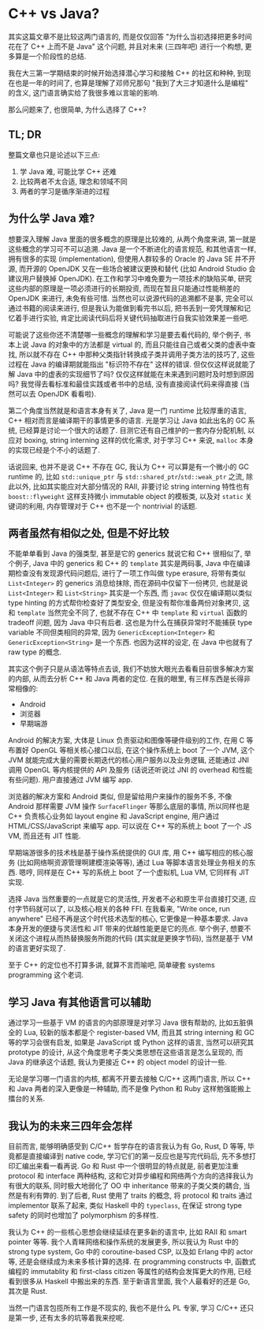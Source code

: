 # C++ vs Java?

其实这篇文章不是比较这两门语言的, 而是仅仅回答 "为什么当初选择把更多时间花在了
C++ 上而不是 Java" 这个问题, 并且对未来 (三四年吧) 进行一个构想,
更多算是一个阶段性的总结.

我在大三第一学期结束的时候开始选择潜心学习和接触 C++ 的社区和种种,
到现在也是一年的时间了, 也算是理解了邓师兄那句 "我到了大三才知道什么是编程"
的含义, 这门语言确实给了我很多难以言喻的影响.

那么问题来了, 也很简单, 为什么选择了 C++?

## TL; DR

整篇文章也只是论述以下三点:

1. 学 Java 难, 可能比学 C++ 还难
2. 比较两者不太合适, 理念和领域不同
3. 两者的学习是循序渐进的过程

## 为什么学 Java 难?

想要深入理解 Java 里面的很多概念的原理是比较难的, 从两个角度来讲,
第一就是这些概念的学习可不可以追溯.  Java 是一个不断进化的语言规范,
和其他语言一样, 拥有很多的实现 (implementation), 但使用人群较多的 Oracle 的 Java
SE 并不开源, 而开源的 OpenJDK 又在一些场合被建议更换和替代 (比如 Android Studio
会建议用户替换掉 OpenJDK).  在工作和学习中难免要为一项技术的缺陷买单,
研究这些内部的原理是一项必须进行的长期投资, 而现在暂且只能通过性能稍差的 OpenJDK
来进行, 未免有些可惜.  当然也可以说源代码的追溯都不是事,
完全可以通过书籍的阅读来进行, 但是我认为能做到看完书以后,
把书丢到一旁凭理解和记忆着手进行实验,
肯定比阅读代码后将关键代码抽取进行自我实验效果差一些吧.

可能说了这些你还不清楚哪一些概念的理解和学习是要去看代码的, 举个例子, 书本上说
Java 的对象中的方法都是 virtual 的, 而且只能往自己或者父类的虚表中查找,
所以就不存在 C++ 中那种父类指针转换成子类并调用子类方法的技巧了, 这些过程在 Java
的编译期就能指出 "标识符不存在" 这样的错误.  但仅仅这样说就能了解 Java
中的虚表的实现细节了吗?  仅仅这样就能在未来遇到问题时及时想到原因吗?
我觉得去看标准和最佳实践或者书中的总结, 没有直接阅读代码来得直接 (当然可以去
OpenJDK 看看啦).

第二个角度当然就是和语言本身有关了, Java 是一门 runtime 比较厚重的语言, C++
相对而言是编译期干的事情更多的语言.  光是学习让 Java 如此出名的 GC 系统,
已经算是讨论一个很大的话题了.  目测它还有自己维护的一套内存分配机制, 以应对
boxing, string interning 这样的优化需求, 对于学习 C++ 来说, `malloc`
本身的实现已经是个不小的话题了.

话说回来, 也并不是说 C++ 不存在 GC, 我认为 C++ 可以算是有一个微小的 GC runtime
的, 比如 `std::unique_ptr` 与 `std::shared_ptr`/`std::weak_ptr` 之流, 除此以外,
比如其实能应对大部分情况的 RAII, 非要讨论 string interning 特性也有
`boost::flyweight` 这样支持微小 immutable object 的模板类, 以及对 `static`
关键词的利用, 内存管理对于 C++ 也不是一个 nontrivial 的话题.

## 两者虽然有相似之处, 但是不好比较

不能单单看到 Java 的强类型, 甚至是它的 generics 就说它和 C++ 很相似了, 举个例子,
Java 中的 generics 和 C++ 的 `template` 其实是两码事, Java
中在编译期检查没有发现源代码问题后, 进行了一项工作叫做 type erasure, 将带有类似
`List<Integer>` 的 generics 消息给抹除, 而在源码中仅留下一份拷贝, 也就是说
`List<Integer>` 和 `List<String>` 其实是一个东西, 而 `javac` 仅仅在编译期以类似
type hinting 的方式帮你检查好了类型安全, 但是没有帮你准备两份对象拷贝, 这和
`template` 当然完全不同了, 也就不存在 C++ 中 `template` 和 `virtual` 函数的
tradeoff 问题, 因为 Java 中只有后者.  这也是为什么在捕获异常时不能捕获 type
variable 不同但类相同的异常, 因为 `GenericException<Integer>` 和
`GenericException<String>` 是一个东西.  也因为这样的设定, 在 Java 中也就有了 raw
type 的概念.

其实这个例子只是从语法等特点去谈, 我们不妨放大眼光去看看目前很多解决方案的内部,
从而去分析 C++ 和 Java 两者的定位.  在我的眼里, 有三样东西是长得非常相像的:

* Android
* 浏览器
* 早期端游

Android 的解决方案, 大体是 Linux 负责驱动和图像等硬件级别的工作, 在用 C 等布置好
OpenGL 等相关核心接口以后, 在这个操作系统上 boot 了一个 JVM, 这个 JVM
就能完成大量的需要长期迭代的核心用户服务以及业务逻辑, 还能通过 JNI 调用 OpenGL
等内核提供的 API 及服务 (话说还听说过 JNI 的 overhead 和性能有些问题).
用户直接通过 JVM 编写 app.

浏览器的解决方案和 Android 类似, 但是留给用户来操作的服务不多, 不像 Android
那样需要 JVM 操作 `SurfaceFlinger` 等那么底层的事情, 所以同样也是 C++
负责核心业务如 layout engine 和 JavaScript engine, 用户通过 HTML/CSS/JavaScript
来编写 app.  可以说在 C++ 写的系统上 boot 了一个 JS VM, 而且还有 JIT 性能.

早期端游很多的技术栈是基于操作系统提供的 GUI 库, 用 C++ 编写相应的核心服务
(比如网络啊资源管理啊建模渲染等等), 通过 Lua 等脚本语言处理业务相关的东西.
嗯哼, 同样是在 C++ 写的系统上 boot 了一个虚拟机, Lua VM, 它同样有 JIT 实现.

选择 Java 当然重要的一点就是它的灵活性, 开发者不必和原生平台直接打交道,
应付字节码就可以了, 以及核心相关的各种 FFI.  在我看来, "Write once, run
anywhere" 已经不再是这个时代技术选型的核心, 它更像是一种基本要求.  Java
本身开发的便捷与灵活性和 JIT 带来的优越性能更是它的亮点.  举个例子,
想要不关闭这个进程从而热替换服务所跑的代码 (其实就是更换字节码), 当然是基于 VM
的语言更好实现了.

至于 C++ 的定位也不打算多讲, 就算不言而喻吧, 简单硬套 systems programming
这个老词.

## 学习 Java 有其他语言可以辅助

通过学习一些基于 VM 的语言的内部原理是对学习 Java 很有帮助的, 比如五脏俱全的
Lua, 较新的版本都是个 register-based VM, 而且其 string interning 和 GC
等的学习会很有启发, 如果是 JavaScript 或 Python 这样的语言, 当然可以研究其
prototype 的设计, 从这个角度思考子类父类思想在这些语言是怎么呈现的, 而 Java
的继承这个话题, 我认为更接近 C++ 的 object model 的设计一些.

无论是学习哪一门语言的内核, 都离不开要去接触 C/C++ 这两门语言, 所以 C++ 和 Java
两者的深入更像是一种辅助, 而不是像 Python 和 Ruby 这样勉强能搬上擂台的关系.

## 我认为的未来三四年会怎样

目前而言, 能够明确感受到 C/C++ 哲学存在的语言我认为有 Go, Rust, D 等等,
毕竟都是直接编译到 native code, 学习它们的第一反应也是写完代码后,
先不多想打印汇编出来看一看再说.  Go 和 Rust 中一个很明显的特点就是,
前者更加注重 protocol 和 interface 两种结构,
这和它对异步编程和网络两个方向的选择我认为有很大的联系, 同时极大地弱化了 OO 中
inheritance 带来的子类父类的耦合, 当然是有利有弊的.  到了后者, Rust 使用了
traits 的概念, 将 protocol 和 traits 通过 implementor 联系了起来, 类似 Haskell
中的 `typeclass`, 在保证 strong type safety 的同时也增加了 polymorphism
的多样性.

我认为 C++ 的一些核心思想会继续延续在更多新的语言中, 比如 RAII 和 smart pointer
等等.  我个人青睐网络和操作系统的发展更多, 所以我认为 Rust 中的 strong type
system, Go 中的 coroutine-based CSP, 以及如 Erlang 中的 actor 等,
还是会继续成为未来多核计算的选择.  在 programming constructs 中, 函数式编程的
immutablity 和 first-class citizen 等属性的结构会发挥更大的作用, 已经看到很多从
Haskell 中搬出来的东西.  至于新语言里面, 我个人最看好的还是 Go, 其次是 Rust.

当然一门语言包揽所有工作是不现实的, 我也不是什么 PL 专家, 学习 C/C++
还只是第一步, 还有太多的坑等着我来挖呢.
